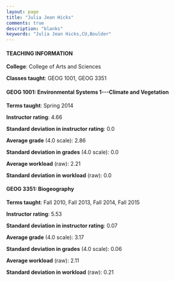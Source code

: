 ```yaml
---
layout: page
title: "Julia Jean Hicks" 
comments: true
description: "blanks"
keywords: "Julia Jean Hicks,CU,Boulder"
---
```

<head>
<script src="https://ajax.googleapis.com/ajax/libs/jquery/2.1.3/jquery.min.js"></script>
<script src="https://dl.dropboxusercontent.com/s/pc42nxpaw1ea4o9/highcharts.js?dl=0"></script>
<!-- <script src="../assets/js/highcharts.js"></script> -->
<style type="text/css">@font-face {
	font-family: "Bebas Neue";
	src: url(https://www.filehosting.org/file/details/544349/BebasNeue Regular.otf) format("opentype");
	}
	h1.Bebas { 
		font-family: "Bebas Neue", Verdana, Tahoma;
	}
</style>
</head>
	   
#### TEACHING INFORMATION

**College**: College of Arts and Sciences

**Classes taught**: GEOG 1001, GEOG 3351

#### GEOG 1001: Environmental Systems 1---Climate and Vegetation

**Terms taught**: Spring 2014

**Instructor rating**: 4.66

**Standard deviation in instructor rating**: 0.0

**Average grade** (4.0 scale): 2.86

**Standard deviation in grades** (4.0 scale): 0.0

**Average workload** (raw): 2.21

**Standard deviation in workload** (raw): 0.0

#### GEOG 3351: Biogeography

**Terms taught**: Fall 2010, Fall 2013, Fall 2014, Fall 2015

**Instructor rating**: 5.53

**Standard deviation in instructor rating**: 0.07

**Average grade** (4.0 scale): 3.17

**Standard deviation in grades** (4.0 scale): 0.06

**Average workload** (raw): 2.11

**Standard deviation in workload** (raw): 0.21

